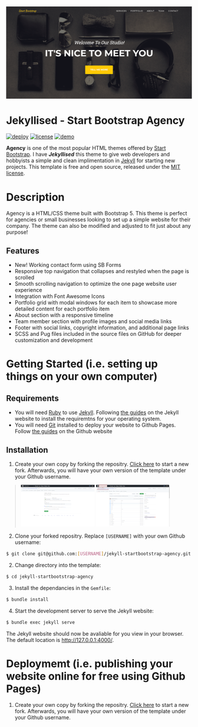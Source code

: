 [![](assets/img/screenshot.png)](https://github.com/davehorsfall/jekyll-startbootstrap-agency)

# Jekyllised - Start Bootstrap Agency

[![deploy](https://github.com/davehorsfall/jekyll-startbootstrap-agency/actions/workflows/jekyll.yml/badge.svg)](https://github.com/davehorsfall/jekyll-startbootstrap-agency/actions/workflows/jekyll.yml)
[![license](https://img.shields.io/badge/license-MIT-blue)](LICENSE)
[![demo](https://img.shields.io/badge/demo-view-blue)](https://davehorsfall.github.io/jekyll-startbootstrap-agency/)

**Agency** is one of the most popular HTML themes offered by [Start Bootstrap](https://startbootstrap.com/). I have _**Jekyllised**_ this theme to give web developers and hobbyists a simple and clean implimentation in [Jekyll](https://jekyllrb.com/) for starting new projects. This template is free and open source, released under the [MIT license](LICENSE).

# Description

Agency is a HTML/CSS theme built with Bootstrap 5. This theme is perfect for agencies or small businesses looking to set up a simple website for their company. The theme can also be modified and adjusted to fit just about any purpose! 

## Features

* New! Working contact form using SB Forms
* Responsive top navigation that collapses and restyled when the page is scrolled
* Smooth scrolling navigation to optimize the one page website user experience
* Integration with Font Awesome Icons
* Portfolio grid with modal windows for each item to showcase more detailed content for each portfolio item
* About section with a responsive timeline
* Team member section with profile images and social media links
* Footer with social links, copyright information, and additional page links
* SCSS and Pug files included in the source files on GitHub for deeper customization and development

# Getting Started (i.e. setting up things on your own computer)

## Requirements

* You will need [Ruby](https://jekyllrb.com/docs/installation/) to use [Jekyll](https://jekyllrb.com/). Following [the guides](https://jekyllrb.com/docs/installation/) on the Jekyll website to install the requiremtns for your operating system.
* You will need [Git](https://github.com/git-guides/install-git) installed to deploy your website to Github Pages. Follow [the guides](https://github.com/git-guides/install-git) on the Github website 

## Installation

1. Create your own copy by forking the repositry. [Click here](https://github.com/davehorsfall/jekyll-startbootstrap-agency/fork) to start a new fork. Afterwards, you will have your own version of the template under your Github username.

> [![create-fork](docs/screenshots/create-fork-thumb.png?raw=true)](docs/screenshots/create-fork.png?raw=true) [![forked-repo](docs/screenshots/forked-repo-thumb.png?raw=true)](docs/screenshots/forked-repo.png?raw=true)

2. Clone your forked repositry. Replace `[USERNAME]` with your own Github username:

```sh
$ git clone git@github.com:[USERNAME]/jekyll-startbootstrap-agency.git
```

2. Change directory into the template:

```sh
$ cd jekyll-startbootstrap-agency
```
3. Install the dependancies in the `Gemfile`:

```sh
$ bundle install 
```

4. Start the development server to serve the Jekyll website:

```sh
$ bundle exec jekyll serve
```

The Jekyll website should now be avaliable for you view in your browser. The default location is http://127.0.0.1:4000/. 

# Deploymemt (i.e. publishing your website online for free using Github Pages)

1. Create your own copy by forking the repositry. [Click here](https://github.com/davehorsfall/jekyll-startbootstrap-agency/fork) to start a new fork. Afterwards, you will have your own version of the template under your Github username.


